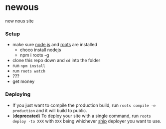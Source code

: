 # newous

new nous site

### Setup

- make sure [node.js](http://nodejs.org) and [roots](http://roots.cx) are installed
  - choco install nodejs
  - npm i roots -g
- clone this repo down and `cd` into the folder
- run `npm install`
- run `roots watch`
- ???
- get money

### Deploying

- If you just want to compile the production build, run `roots compile -e production` and it will build to public.
- (**deprecated**) To deploy your site with a single command, run `roots deploy -to XXX` with `XXX` being whichever [ship](https://github.com/carrot/ship#usage) deployer you want to use.
